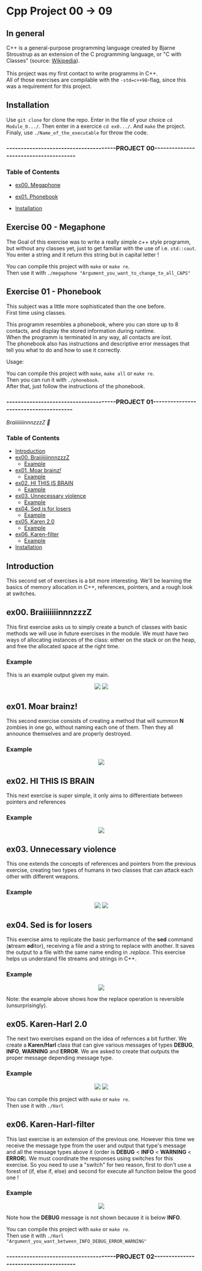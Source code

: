 # Cpp Project 00 -> 09

## In general

C++ is a general-purpose programming language created by Bjarne Stroustrup as an extension of the C programming language, or "C with Classes" (source: [Wikipedia](https://en.wikipedia.org/wiki/C++)).<br><br>
This project was my first contact to write programms in C++.<br>
All of those exercises are compilable with the `-std=c++98`-flag, since this was a requirement for this project.<br>

## Installation

Use `git clone` for clone the repo.
Enter in the file of your choice `cd Module_0.../`.
Then enter in a exercice `cd ex0.../`.
And `make` the project.
Finaly, use `./Name_of_the_executable` for throw the code.

### --------------------------------------PROJECT 00--------------------------------------

### Table of Contents

- [ex00. Megaphone](#Exercise-00---Megaphone)

- [ex01. Phonebook](#Exercise-01---Phonebook)

- [Installation](#installation)

## Exercise 00 - Megaphone

The Goal of this exercise was to write a really simple c++ style programm, but without any classes yet, just to get familiar with the use of i.e. `std::cout`.
You enter a string and it return this string but in capital letter !

You can compile this project with `make` or `make re`.<br>
Then use it with `./megaphone "Argument_you_want_to_change_to_all_CAPS"`


## Exercise 01 - Phonebook

This subject was a little more sophisticated than the one before.<br>
First time using classes.<br>


This programm resembles a phonebook, where you can store up to 8 contacts, and display the stored information during runtime.<br>
When the programm is terminated in any way, all contacts are lost.<br>
The phonebook also has instructions and descriptive error messages that tell you what to do and how to use it correctly.


Usage:

You can compile this project with `make`, `make all` or `make re`.<br>
Then you can run it with `./phonebook`.<br>
After that, just follow the instructions of the phonebook.<br>


### --------------------------------------PROJECT 01--------------------------------------

*BraiiiiiiinnnzzzZ 🧠*

### Table of Contents

- [Introduction](#introduction)
- [ex00. BraiiiiiiinnnzzzZ](#ex00-braiiiiiiinnnzzzz)
	* [Example](#example)
- [ex01. Moar brainz!](#ex01-moar-brainz)
	* [Example](#example-1)
- [ex02. HI THIS IS BRAIN](#ex02-hi-this-is-brain)
	* [Example](#example-2)
- [ex03. Unnecessary violence](#ex03-unnecessary-violence)
	* [Example](#example-3)
- [ex04. Sed is for losers](#ex04-sed-is-for-losers)
	* [Example](#example-4)
- [ex05. Karen 2.0](#ex05-karen-20)
	* [Example](#example-5)
- [ex06. Karen-filter](#ex06-karen-filter)
	* [Example](#example-6)
- [Installation](#installation)

## Introduction

This second set of exercises is a bit more interesting. We'll be learning the basics of memory allocation in C++, references, pointers, and a rough look at switches.

## ex00. BraiiiiiiinnnzzzZ

This first exercise asks us to simply create a bunch of classes with basic methods we will use in future exercises in the module. We must have two ways of allocating instances of the class: either on the stack or on the heap, and free the allocated space at the right time.

### Example

This is an example output given my main.

<div align="center">
    <img src="https://user-images.githubusercontent.com/40824677/189330417-5b804e3f-5590-4b35-8a6a-a8f53e410bb6.png">
    <img src="https://user-images.githubusercontent.com/40824677/189330643-ee7426d5-b49c-430f-a951-68b6e7969286.png">
</div>

## ex01. Moar brainz!

This second exercise consists of creating a method that will summon **N** zombies in one go, without naming each one of them. Then they all announce themselves and are properly destroyed.

### Example

<div align="center">
    <img src="https://user-images.githubusercontent.com/40824677/189332763-1d2836a5-2300-49a0-bdb0-57dbe5d9a3bd.png">
</div>

## ex02. HI THIS IS BRAIN

This next exercise is super simple, it only aims to differentiate between pointers and references

### Example

<div align="center">
    <img src="https://user-images.githubusercontent.com/40824677/189333500-6110f4ce-dbb5-4d0f-9729-49a13d47557d.png">
</div>

## ex03. Unnecessary violence

This one extends the concepts of references and pointers from the previous exercise, creating two types of humans in two classes that can attack each other with different weapons.

### Example

<div align="center">
    <img src="https://user-images.githubusercontent.com/40824677/189334239-fa95bba9-eaa3-41db-b834-8decbd2a3a89.png">
    <img src="https://user-images.githubusercontent.com/40824677/189334016-a97f57c5-9bdb-40a0-a076-37d5a16a1eda.png">
</div>

## ex04. Sed is for losers

This exercise aims to replicate the basic performance of the **sed** command (**s**tream **ed**itor), receiving a file and a string to replace with another. It saves the output to a file with the same name ending in *.replace*. This exercise helps us understand file streams and strings in C++.

### Example

<div align="center">
    <img src="https://user-images.githubusercontent.com/40824677/189335320-92e905bb-e978-4b8d-859e-d87558ec481f.png">
</div>

Note: the example above shows how the replace operation is reversible (unsurprisingly).

## ex05. Karen-Harl 2.0

The next two exercises expand on the idea of refernces a bit further. We create a **Karen/Harl** class that can give various messages of types **DEBUG**, **INFO**, **WARNING** and **ERROR**. We are asked to create that outputs the proper message depending message type.

### Example

<div align="center">
    <img src="https://user-images.githubusercontent.com/40824677/189336182-7321ad3f-8c24-40ad-8a80-de48ab11da1e.png">
    <img src="https://user-images.githubusercontent.com/40824677/189335932-cc2a47f6-d0b1-4030-93ca-e714a4a2d6ab.png">
</div>

You can compile this project with `make` or `make re`.<br>
Then use it with `./Harl`

## ex06. Karen-Harl-filter

This last exercise is an extension of the previous one. However this time we receive the message type from the user and output that type's message and all the message types above it (order is **DEBUG** < **INFO** < **WARNING** < **ERROR**). We must coordinate the responses using switches for this exercise.
So you need to use a "switch" for two reason, first to don't use a forest of (if, else if, else) and second for execute all function below the good one !

### Example

<div align="center">
    <img src="https://user-images.githubusercontent.com/40824677/189337035-d77110f1-0bc6-4071-bb6c-249054d99982.png">
</div>

Note how the **DEBUG** message is not shown because it is below **INFO**.

You can compile this project with `make` or `make re`.<br>
Then use it with `./Harl "Argument_you_want_between_INFO_DEBUG_ERROR_WARNING"`


### --------------------------------------PROJECT 02--------------------------------------

